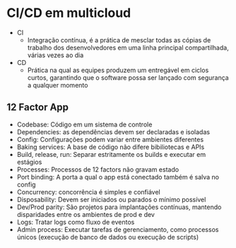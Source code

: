 # CI/CD em multicloud

- CI
    - Integração contínua, é a prática de mesclar todas as cópias de trabalho dos desenvolvedores em uma linha principal compartilhada, várias vezes ao dia
- CD
    - Prática na qual as equipes produzem um entregável em ciclos curtos, garantindo que o software possa ser lançado com segurança a qualquer momento


## 12 Factor App

- Codebase: Código em um sistema de controle
- Dependencies: as dependências devem ser declaradas e isoladas
- Config: Configurações podem variar entre ambientes diferentes
- Baking services: A base de código não difere bibiliotecas e APIs
- Build, release, run: Separar estritamente os builds e executar em estágios
- Processes: Processos de 12 factors não gravam estado
- Port binding: A porta a qual o app está conectado também é salva no config
- Concurrency: concorrência é simples e confiável
- Disposability: Devem ser iniciados ou parados o mínimo possível
- Dev/Prod parity: São projetos para implantações contínuas, mantendo disparidades entre os ambientes de prod e dev
- Logs: Tratar logs como fluxo de eventos
- Admin process: Executar tarefas de gerenciamento, como processos únicos (execução de banco de dados ou execução de scripts)